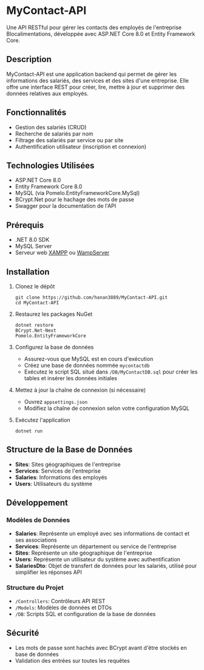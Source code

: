 # MyContact-API

Une API RESTful pour gérer les contacts des employés de l'entreprise Blocalimentations, développée avec ASP.NET Core 8.0 et Entity Framework Core.

## Description

MyContact-API est une application backend qui permet de gérer les informations des salariés, des services et des sites d'une entreprise. Elle offre une interface REST pour créer, lire, mettre à jour et supprimer des données relatives aux employés.

## Fonctionnalités

- Gestion des salariés (CRUD)
- Recherche de salariés par nom
- Filtrage des salariés par service ou par site
- Authentification utilisateur (inscription et connexion)

## Technologies Utilisées

- ASP.NET Core 8.0
- Entity Framework Core 8.0
- MySQL (via Pomelo.EntityFrameworkCore.MySql)
- BCrypt.Net pour le hachage des mots de passe
- Swagger pour la documentation de l'API

## Prérequis

- .NET 8.0 SDK
- MySQL Server
- Serveur web [XAMPP](https://www.apachefriends.org/index.html) ou [WampServer](https://www.wampserver.com/)


## Installation

1. Clonez le dépôt
   ```
   git clone https://github.com/hanan3889/MyContact-API.git
   cd MyContact-API
   ```

2. Restaurez les packages NuGet
   ```
   dotnet restore
   BCrypt.Net-Next
   Pomelo.EntityFrameworkCore
   ```

3. Configurez la base de données
   - Assurez-vous que MySQL est en cours d'exécution
   - Créez une base de données nommée `mycontactdb`
   - Exécutez le script SQL situé dans `/DB/MyContactDB.sql` pour créer les tables et insérer les données initiales

4. Mettez à jour la chaîne de connexion (si nécessaire)
   - Ouvrez `appsettings.json`
   - Modifiez la chaîne de connexion selon votre configuration MySQL

5. Exécutez l'application
   ```
   dotnet run
   ```

## Structure de la Base de Données

- **Sites**: Sites géographiques de l'entreprise
- **Services**: Services de l'entreprise
- **Salaries**: Informations des employés
- **Users**: Utilisateurs du système


## Développement

### Modèles de Données

- **Salaries**: Représente un employé avec ses informations de contact et ses associations
- **Services**: Représente un département ou service de l'entreprise
- **Sites**: Représente un site géographique de l'entreprise
- **Users**: Représente un utilisateur du système avec authentification
- **SalariesDto**: Objet de transfert de données pour les salariés, utilisé pour simplifier les réponses API

### Structure du Projet

- `/Controllers`: Contrôleurs API REST
- `/Models`: Modèles de données et DTOs
- `/DB`: Scripts SQL et configuration de la base de données

## Sécurité

- Les mots de passe sont hachés avec BCrypt avant d'être stockés en base de données
- Validation des entrées sur toutes les requêtes


